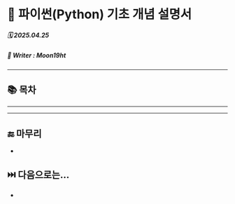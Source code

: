 # 🐍 파이썬(Python) 기초 개념 설명서

##### 🗓️ 2025.04.25
##### 📝 Writer : Moon19ht

---

## 📚 목차


---



---

## 🔚 마무리
- 

## ⏭️ 다음으로는...
- 
